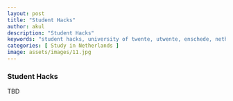 ```yaml
---
layout: post
title: "Student Hacks"
author: akul
description: "Student Hacks"
keywords: "student hacks, university of twente, utwente, enschede, netherlands, europe, study"
categories: [ Study in Netherlands ]
image: assets/images/11.jpg
---
```


### Student Hacks

TBD